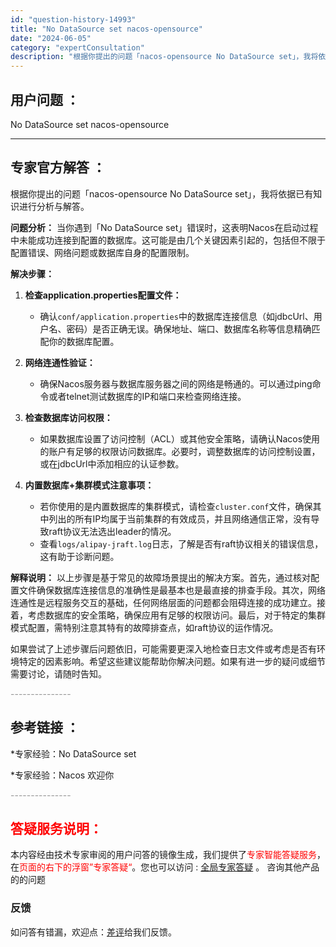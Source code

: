 ```yaml
---
id: "question-history-14993"
title: "No DataSource set nacos-opensource"
date: "2024-06-05"
category: "expertConsultation"
description: "根据你提出的问题「nacos-opensource No DataSource set」，我将依据已有知识进行分析与解答。**问题分析：**当你遇到「No DataSource set」错误时，这表明Nacos在启动过程中未能成功连接到配置的数据库。这可能是由几个关键因素引起的，包括但不限于配置错误"
---
```


## 用户问题 ： 
 No DataSource set nacos-opensource 

---------------
## 专家官方解答 ：

根据你提出的问题「nacos-opensource No DataSource set」，我将依据已有知识进行分析与解答。

**问题分析：**
当你遇到「No DataSource set」错误时，这表明Nacos在启动过程中未能成功连接到配置的数据库。这可能是由几个关键因素引起的，包括但不限于配置错误、网络问题或数据库自身的配置限制。

**解决步骤：**

1. **检查application.properties配置文件：**
   - 确认`conf/application.properties`中的数据库连接信息（如jdbcUrl、用户名、密码）是否正确无误。确保地址、端口、数据库名称等信息精确匹配你的数据库配置。
   
2. **网络连通性验证：**
   - 确保Nacos服务器与数据库服务器之间的网络是畅通的。可以通过ping命令或者telnet测试数据库的IP和端口来检查网络连接。

3. **检查数据库访问权限：**
   - 如果数据库设置了访问控制（ACL）或其他安全策略，请确认Nacos使用的账户有足够的权限访问数据库。必要时，调整数据库的访问控制设置，或在jdbcUrl中添加相应的认证参数。

4. **内置数据库+集群模式注意事项：**
   - 若你使用的是内置数据库的集群模式，请检查`cluster.conf`文件，确保其中列出的所有IP均属于当前集群的有效成员，并且网络通信正常，没有导致raft协议无法选出leader的情况。
   - 查看`logs/alipay-jraft.log`日志，了解是否有raft协议相关的错误信息，这有助于诊断问题。

**解释说明：**
以上步骤是基于常见的故障场景提出的解决方案。首先，通过核对配置文件确保数据库连接信息的准确性是最基本也是最直接的排查手段。其次，网络连通性是远程服务交互的基础，任何网络层面的问题都会阻碍连接的成功建立。接着，考虑数据库的安全策略，确保应用有足够的权限访问。最后，对于特定的集群模式配置，需特别注意其特有的故障排查点，如raft协议的运作情况。

如果尝试了上述步骤后问题依旧，可能需要更深入地检查日志文件或考虑是否有环境特定的因素影响。希望这些建议能帮助你解决问题。如果有进一步的疑问或细节需要讨论，请随时告知。


<font color="#949494">---------------</font> 


## 参考链接 ：

*专家经验：No DataSource set 
 
 *专家经验：Nacos 欢迎你 


 <font color="#949494">---------------</font> 
 


## <font color="#FF0000">答疑服务说明：</font> 

本内容经由技术专家审阅的用户问答的镜像生成，我们提供了<font color="#FF0000">专家智能答疑服务</font>，在<font color="#FF0000">页面的右下的浮窗”专家答疑“</font>。您也可以访问 : [全局专家答疑](https://opensource.alibaba.com/chatBot) 。 咨询其他产品的的问题

### 反馈
如问答有错漏，欢迎点：[差评](https://ai.nacos.io/user/feedbackByEnhancerGradePOJOID?enhancerGradePOJOId=15046)给我们反馈。
